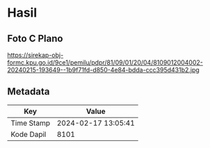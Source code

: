 # Hasil

## Foto C Plano

https://sirekap-obj-formc.kpu.go.id/9ce1/pemilu/pdpr/81/09/01/20/04/8109012004002-20240215-193649--1b9f71fd-d850-4e84-bdda-ccc395d431b2.jpg


## Metadata

| Key        | Value               |
| ---------- | ------------------- |
| Time Stamp | 2024-02-17 13:05:41 |
| Kode Dapil | 8101                |




